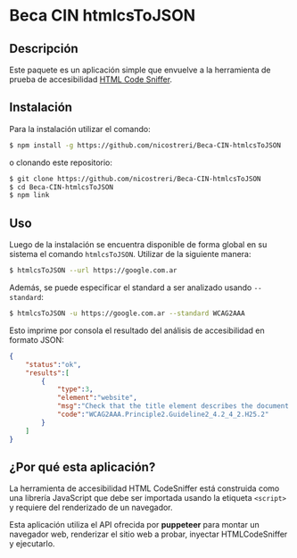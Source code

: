 # Beca CIN htmlcsToJSON
## Descripción
Este paquete es un aplicación simple que envuelve a la herramienta de prueba de accesibilidad [HTML Code Sniffer](https://github.com/squizlabs/HTML_CodeSniffer).

## Instalación
Para la instalación utilizar el comando:

```bash
$ npm install -g https://github.com/nicostreri/Beca-CIN-htmlcsToJSON
```

o clonando este repositorio:

```bash
$ git clone https://github.com/nicostreri/Beca-CIN-htmlcsToJSON
$ cd Beca-CIN-htmlcsToJSON
$ npm link
```

## Uso
Luego de la instalación se encuentra disponible de forma global en su sistema el comando `htmlcsToJSON`. Utilizar de la siguiente manera:

```bash
$ htmlcsToJSON --url https://google.com.ar
```

Además, se puede especificar el standard a ser analizado usando `--standard`:

```bash
$ htmlcsToJSON -u https://google.com.ar --standard WCAG2AAA
```

Esto imprime por consola el resultado del análisis de accesibilidad en formato JSON:
```json
{
    "status":"ok",
    "results":[
        {
            "type":3,
            "element":"website",
            "msg":"Check that the title element describes the document.",
            "code":"WCAG2AAA.Principle2.Guideline2_4.2_4_2.H25.2"
        }
    ]
}
```

## ¿Por qué esta aplicación?
La herramienta de accesibilidad HTML CodeSniffer está construida como una librería JavaScript que debe ser importada usando la etiqueta `<script>` y requiere del renderizado de un navegador.

Esta aplicación utiliza el API ofrecida por **puppeteer** para montar un navegador web, renderizar el sitio web a probar, inyectar HTMLCodeSniffer y ejecutarlo.